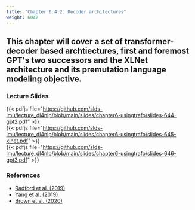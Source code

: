 ```yaml
---
title: "Chapter 6.4.2: Decoder architectures"
weight: 6042
---
```

This chapter will cover a set of transformer-decoder based archtiectures, first and foremost GPT's two successors and the XLNet architecture and its premutation language modeling objective.
---
<!--more-->

<!--
### Lecture video
{{< video id="TfrSKiOecWI" >}}
-->

### Lecture Slides
{{< pdfjs file="https://github.com/slds-lmu/lecture_dl4nlp/blob/main/slides/chapter6-usingtrafo/slides-644-gpt2.pdf" >}}  
{{< pdfjs file="https://github.com/slds-lmu/lecture_dl4nlp/blob/main/slides/chapter6-usingtrafo/slides-645-xlnet.pdf" >}}  
{{< pdfjs file="https://github.com/slds-lmu/lecture_dl4nlp/blob/main/slides/chapter6-usingtrafo/slides-646-gpt3.pdf" >}}

### References 

- [Radford et al. (2019)](https://cdn.openai.com/better-language-models/language_models_are_unsupervised_multitask_learners.pdf)
- [Yang et al. (2019)](https://proceedings.neurips.cc/paper/2019/file/dc6a7e655d7e5840e66733e9ee67cc69-Paper.pdf)
- [Brown et al. (2020)](https://papers.nips.cc/paper/2020/file/1457c0d6bfcb4967418bfb8ac142f64a-Paper.pdf)
